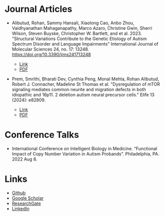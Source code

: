 

# Journal Articles

* Alibutud, Rohan, Sammy Hansali, Xiaolong Cao, Anbo Zhou, Vaidhyanathan Mahaganapathy, Marco Azaro, Christine Gwin, Sherri Wilson, Steven Buyske, Christopher W. Bartlett, and et al. 2023. "Structural Variations Contribute to the Genetic Etiology of Autism Spectrum Disorder and Language Impairments" International Journal of Molecular Sciences 24, no. 17: 13248. https://doi.org/10.3390/ijms241713248 
	* [Link](https://www.mdpi.com/1422-0067/24/17/13248)
	* [PDF](https://www.mdpi.com/1422-0067/24/17/13248/pdf?version=1693040499)

* Prem, Smrithi, Bharati Dev, Cynthia Peng, Monal Mehta, Rohan Alibutud, Robert J. Connacher, Madeline St Thomas et al. "Dysregulation of mTOR signaling mediates common neurite and migration defects in both idiopathic and 16p11. 2 deletion autism neural precursor cells." Elife 13 (2024): e82809.
	* [Link](https://elifesciences.org/articles/82809)
	* [PDF](https://elifesciences.org/download/aHR0cHM6Ly9jZG4uZWxpZmVzY2llbmNlcy5vcmcvYXJ0aWNsZXMvODI4MDkvZWxpZmUtODI4MDktdjIucGRmP2Nhbm9uaWNhbFVyaT1odHRwczovL2VsaWZlc2NpZW5jZXMub3JnL2FydGljbGVzLzgyODA5/elife-82809-v2.pdf?_hash=AOkq8iSFgf76Nn7fPWncLqWzL%2FFDCPhv84Thk5X%2BED4%3D)

# Conference Talks
* International Conference on Intelligent Biology in Medicine. “Functional Impact of Copy Number Variation in Autism Probands”. Philadelphia, PA. 2022 Aug 8.


# Links

* [Github](https://github.com/RohanAlibutud)
* [Google Scholar ](https://scholar.google.com/citations?hl=en&user=KfV9jIIAAAAJ)
* [ResearchGate](https://www.researchgate.net/profile/Rohan-Alibutud)
* [LinkedIn](https://www.linkedin.com/in/rohan-alibutud-2259b2104)
